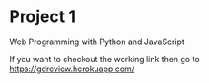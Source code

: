 # Project 1

Web Programming with Python and JavaScript


If you want to checkout the working link then go to https://gdreview.herokuapp.com/
